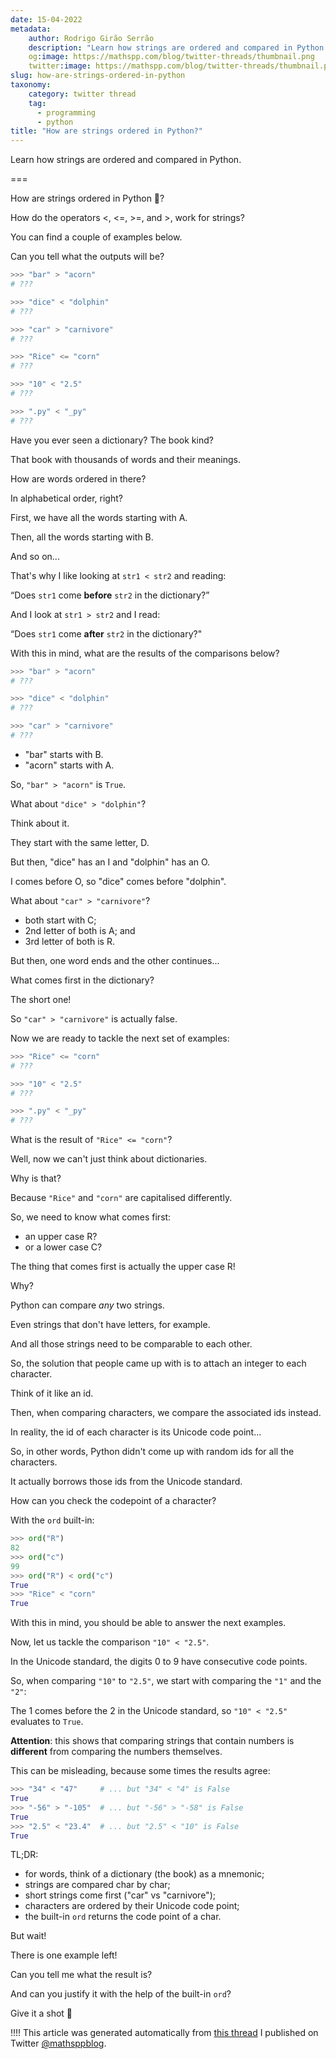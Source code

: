 ```yaml
---
date: 15-04-2022
metadata:
    author: Rodrigo Girão Serrão
    description: "Learn how strings are ordered and compared in Python."
    og:image: https://mathspp.com/blog/twitter-threads/thumbnail.png
    twitter:image: https://mathspp.com/blog/twitter-threads/thumbnail.png
slug: how-are-strings-ordered-in-python
taxonomy:
    category: twitter thread
    tag:
      - programming
      - python
title: "How are strings ordered in Python?"
---
```


Learn how strings are ordered and compared in Python.

===

How are strings ordered in Python 🐍?

How do the operators <, <=, >=, and >, work for strings?

You can find a couple of examples below.

Can you tell what the outputs will be?

```py
>>> "bar" > "acorn"
# ???

>>> "dice" < "dolphin"
# ???

>>> "car" > "carnivore"
# ???

>>> "Rice" <= "corn"
# ???

>>> "10" < "2.5"
# ???

>>> ".py" < "_py"
# ???
```


Have you ever seen a dictionary? The book kind?

That book with thousands of words and their meanings.

How are words ordered in there?

In alphabetical order, right?

First, we have all the words starting with A.

Then, all the words starting with B.

And so on...


That's why I like looking at `str1 < str2` and reading:

“Does `str1` come **before** `str2` in the dictionary?”

And I look at `str1 > str2` and I read:

“Does `str1` come **after** `str2` in the dictionary?"

With this in mind, what are the results of the comparisons below?

```py
>>> "bar" > "acorn"
# ???

>>> "dice" < "dolphin"
# ???

>>> "car" > "carnivore"
# ???
```


 - "bar" starts with B.
 - "acorn" starts with A.

So, `"bar" > "acorn"` is `True`.

What about `"dice" > "dolphin"`?

Think about it.

They start with the same letter, D.

But then, "dice" has an I and "dolphin" has an O.

I comes before O, so "dice" comes before "dolphin".


What about `"car" > "carnivore"`?

 - both start with C;
 - 2nd letter of both is A; and
 - 3rd letter of both is R.

But then, one word ends and the other continues...

What comes first in the dictionary?

The short one!

So `"car" > "carnivore"` is actually false.


Now we are ready to tackle the next set of examples:

```py
>>> "Rice" <= "corn"
# ???

>>> "10" < "2.5"
# ???

>>> ".py" < "_py"
# ???
```

What is the result of `"Rice" <= "corn"`?


Well, now we can't just think about dictionaries.

Why is that?

Because `"Rice"` and `"corn"` are capitalised differently.

So, we need to know what comes first:

 - an upper case R?
 - or a lower case C?


The thing that comes first is actually the upper case R!

Why?

Python can compare _any_ two strings.

Even strings that don't have letters, for example.

And all those strings need to be comparable to each other.


So, the solution that people came up with is to attach an integer to each character.

Think of it like an id.

Then, when comparing characters, we compare the associated ids instead.

In reality, the id of each character is its Unicode code point...


So, in other words, Python didn't come up with random ids for all the characters.

It actually borrows those ids from the Unicode standard.

How can you check the codepoint of a character?

With the `ord` built-in:

```py
>>> ord("R")
82
>>> ord("c")
99
>>> ord("R") < ord("c")
True
>>> "Rice" < "corn"
True
```


With this in mind, you should be able to answer the next examples.

Now, let us tackle the comparison `"10" < "2.5"`.

In the Unicode standard, the digits 0 to 9 have consecutive code points.

So, when comparing `"10"` to `"2.5"`, we start with comparing the `"1"` and the `"2"`:


The 1 comes before the 2 in the Unicode standard, so `"10" < "2.5"` evaluates to `True`.

**Attention**: this shows that comparing strings that contain numbers is **different** from comparing the numbers themselves.

This can be misleading, because some times the results agree:

```py
>>> "34" < "47"     # ... but "34" < "4" is False
True
>>> "-56" > "-105"  # ... but "-56" > "-58" is False
True
>>> "2.5" < "23.4"  # ... but "2.5" < "10" is False
True
```


TL;DR:

 - for words, think of a dictionary (the book) as a mnemonic;
 - strings are compared char by char;
 - short strings come first ("car" vs "carnivore");
 - characters are ordered by their Unicode code point;
 - the built-in `ord` returns the code point of a char.


But wait!

There is one example left!

Can you tell me what the result is?

And can you justify it with the help of the built-in `ord`?

Give it a shot 🚀


!!!! This article was generated automatically from [this thread](https://twitter.com/mathsppblog/status/1515060216232132609) I published on Twitter [@mathsppblog](https://twitter.com/mathsppblog).
